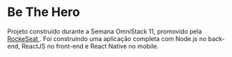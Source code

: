 # Be The Hero

Projeto construido durante a Semana OmniStack 11, promovido pela [RockeSeat ](https://rocketseat.com.br/week/inscricao/11.0). Foi construindo uma aplicação completa com Node.js no back-end, ReactJS no front-end e React Native no mobile.
